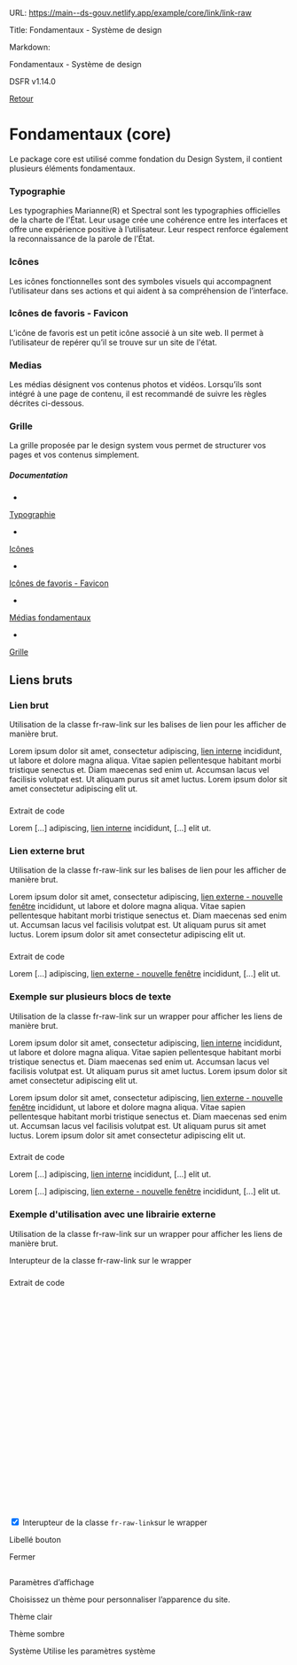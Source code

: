 URL:
https://main--ds-gouv.netlify.app/example/core/link/link-raw

Title:
Fondamentaux - Système de design

Markdown:


Fondamentaux - Système de design


DSFR v1.14.0


[Retour](../)


# Fondamentaux (core)


Le package core est utilisé comme fondation du Design System, il contient plusieurs éléments fondamentaux.


### Typographie


Les typographies Marianne(R) et Spectral sont les typographies officielles de la charte de l'État. Leur usage crée une cohérence entre les interfaces et offre une expérience positive à l’utilisateur. Leur respect renforce également la reconnaissance de la parole de l’État.


### Icônes


Les icônes fonctionnelles sont des symboles visuels qui accompagnent l’utilisateur dans ses actions et qui aident à sa compréhension de l’interface.


### Icônes de favoris - Favicon


L’icône de favoris est un petit icône associé à un site web. Il permet à l’utilisateur de repérer qu’il se trouve sur un site de l'état.


### Medias


Les médias désignent vos contenus photos et vidéos. Lorsqu’ils sont intégré à une page de contenu, il est recommandé de suivre les règles décrites ci-dessous.


### Grille


La grille proposée par le design system vous permet de structurer vos pages et vos contenus simplement.


##### Documentation


-
[Typographie](https://www.systeme-de-design.gouv.fr/elements-d-interface/fondamentaux-de-l-identite-de-l-etat/typographie/)


-
[Icônes](https://www.systeme-de-design.gouv.fr/elements-d-interface/fondamentaux-techniques/icones)


-
[Icônes de favoris - Favicon](https://www.systeme-de-design.gouv.fr/elements-d-interface/fondamentaux-techniques/icone-de-favoris)


-
[Médias fondamentaux](https://www.systeme-de-design.gouv.fr/elements-d-interface/fondamentaux-techniques/medias)


-
[Grille](https://www.systeme-de-design.gouv.fr/elements-d-interface/fondamentaux-techniques/grille-et-points-de-rupture)


## Liens bruts


### Lien brut


Utilisation de la classe fr-raw-link sur les balises de lien pour les afficher de manière brut.


Lorem ipsum dolor sit amet, consectetur adipiscing, [lien interne](../) incididunt, ut labore et dolore magna aliqua. Vitae sapien pellentesque habitant morbi tristique senectus et. Diam maecenas sed enim ut. Accumsan lacus vel facilisis volutpat est. Ut aliquam purus sit amet luctus. Lorem ipsum dolor sit amet consectetur adipiscing elit ut.


###
Extrait de code


<p>Lorem [...] adipiscing, <a class="fr-raw-link" title="titre lien" href="../">lien interne</a> incididunt, [...] elit ut.</p>


### Lien externe brut


Utilisation de la classe fr-raw-link sur les balises de lien pour les afficher de manière brut.


Lorem ipsum dolor sit amet, consectetur adipiscing, [lien externe - nouvelle fenêtre](https://www.systeme-de-design.gouv.fr/) incididunt, ut labore et dolore magna aliqua. Vitae sapien pellentesque habitant morbi tristique senectus et. Diam maecenas sed enim ut. Accumsan lacus vel facilisis volutpat est. Ut aliquam purus sit amet luctus. Lorem ipsum dolor sit amet consectetur adipiscing elit ut.


###
Extrait de code


<p>Lorem [...] adipiscing, <a class="fr-raw-link" href="https://www.systeme-de-design.gouv.fr/" rel="noopener external" target="_blank" title="lien externe - nouvelle fenêtre">lien externe - nouvelle fenêtre</a> incididunt, [...] elit ut.</p>


### Exemple sur plusieurs blocs de texte


Utilisation de la classe fr-raw-link sur un wrapper pour afficher les liens de manière brut.


Lorem ipsum dolor sit amet, consectetur adipiscing, [lien interne](../) incididunt, ut labore et dolore magna aliqua. Vitae sapien pellentesque habitant morbi tristique senectus et. Diam maecenas sed enim ut. Accumsan lacus vel facilisis volutpat est. Ut aliquam purus sit amet luctus. Lorem ipsum dolor sit amet consectetur adipiscing elit ut.


Lorem ipsum dolor sit amet, consectetur adipiscing, [lien externe - nouvelle fenêtre](https://www.systeme-de-design.gouv.fr/) incididunt, ut labore et dolore magna aliqua. Vitae sapien pellentesque habitant morbi tristique senectus et. Diam maecenas sed enim ut. Accumsan lacus vel facilisis volutpat est. Ut aliquam purus sit amet luctus. Lorem ipsum dolor sit amet consectetur adipiscing elit ut.


###
Extrait de code


<div class="fr-raw-link">
<p>Lorem [...] adipiscing, <a title="titre lien" href="../">lien interne</a> incididunt, [...] elit ut.</p>
<p>Lorem [...] adipiscing, <a href="https://www.systeme-de-design.gouv.fr/" rel="noopener external" target="_blank" title="lien externe - nouvelle fenêtre">lien externe - nouvelle fenêtre</a> incididunt, [...] elit ut.</p>
</div>


### Exemple d'utilisation avec une librairie externe


Utilisation de la classe fr-raw-link sur un wrapper pour afficher les liens de manière brut.


Interupteur de la classe
fr-raw-link sur le wrapper


###
Extrait de code


<!-- Based on Leaflet Quick Start Guide [https://leafletjs.com/examples/quick-start/] -->
<link rel="stylesheet" href="https://unpkg.com/leaflet@1.9.4/dist/leaflet.css" integrity="sha256-p4NxAoJBhIIN+hmNHrzRCf9tD/miZyoHS5obTRR9BMY=" crossorigin="" />
<script
src="https://unpkg.com/leaflet@1.9.4/dist/leaflet.js"
integrity="sha256-20nQCchB9co0qIjJZRGuk2/Z9VM+kNiyxNV1lvTlZBo="
crossorigin=""
></script>
<div class="fr-raw-link">
<div id="map" class="map"></div>
<div class="fr-toggle">
<input type="checkbox" class="fr-toggle__input" id="fr-raw-link" checked aria-describedby="fr-raw-link-messages">
<label class="fr-toggle__label" for="fr-raw-link" data-fr-checked-label="Activé" data-fr-unchecked-label="Désactivé">Interupteur de la classe
<code class="fr-px-1w">fr-raw-link</code>sur le wrapper
</label>
<div class="fr-messages-group" id="fr-raw-link-messages" aria-live="polite">
</div>
</div>
</div>
<style>
.map {
height: 400px;
}

</style>
<script>
const map = L.map('map', {
center: [48.8588897, 2.320041],
zoom: 13,
});
const linkClass = 'fr-raw-link';

L.tileLayer('https://tile.openstreetmap.org/{z}/{x}/{y}.png', {
maxZoom: 19,
attribution:
'(C) <a href="http://www.openstreetmap.org/copyright" target="_blank">OpenStreetMap</a>',
}).addTo(map);

L.popup({ closeButton: false })
.setLatLng([48.8588897, 2.320041])
.setContent('20 avenue de Ségur 75007 Paris')
.openOn(map);

const toggle = document.getElementById(linkClass);
const wrapper = document.getElementById('map').parentNode;

toggle.addEventListener('change', function () {
if (this.checked) {
wrapper.classList.add(linkClass);
} else {
wrapper.classList.remove(linkClass);
}
});
</script>


Libellé bouton


Fermer


##
Paramètres d’affichage


Choisissez un thème pour personnaliser l’apparence du site.


Thème clair


Thème sombre


Système
Utilise les paramètres système